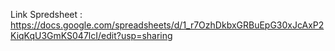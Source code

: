Link Spredsheet : https://docs.google.com/spreadsheets/d/1_r7OzhDkbxGRBuEpG30xJcAxP2KiqKqU3GmKS047lcI/edit?usp=sharing